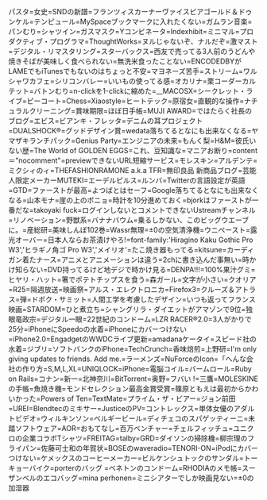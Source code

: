 パスタ=女史=SNDの新譜=フランツィスカーナーヴァイスビアゴールド＆ドゥンケル=テンピュール=MySpaceブックマークに入れたくない=ガムラン音楽=パンむり=シャツイン=ガスマスク=Yコンビネータ=Indexhibit=ミニマル=プロダクティブ・プログラマ=ThoughtWorks=ヌルじゃないぞ、ナルだぞ=激マスト=デジタル・リマスタリング=スターバックス=西友で売ってる3人前のうどんや焼きそばが美味しく食べられない=無洗米食ったことない=ENCODEDBYがLAMEでもiTunesでもないのはちょっと不安=マヨネーズ苦手=ストリーム=ワルシャワカフェ=シリコンバレー=いいもの使ってる感=オカリナ=栗コーダーカルテット=バトンむり=n-clickを1-clickに縮めた=__MACOSX=シークレット・ライブ=ピーコート=Chess=Xiaostyle=ヒートテック=原宿女=直観的な操作=ナチュラルクリーニング=賞味期限=ほぼ日手帳=MUJI AWARD=ではたらく社長のブログ=エビス=ビアンキ・フレッタ=デニムの耳プロジェクト=DUALSHOCK®=グッドデザイン賞=wedata落ちてるとなにも出来なくなる=ヤマザキランチパック=Genius Party=エンジニアの未来=もんく梨=H&M=彼氏いない歴=The World of GOLDEN EGGS=これ、豆知識な=マニアお断り=content＝"nocomment"=previewできないURL短縮サービス=モレスキン=アルデンテ=ミクシィのィ=THEFASHIONRAMONE a.k.a TFR=無印良品 新商品ブログ=芸能人限定メーカーMUTEKI=エーデルピルス=ルンバ=Twitterの言語設定が英語=GTD=ファーストが最高=よつばとはセーフ=Google落ちてるとなにも出来なくなる=山本モナ=崖の上のポニョ=時計を10分進めておく=bjorkはファーストが一番だな=takoyaki fuck=ログインしないとコメントできないUstreamチャンネル=リノベーション=野獣系=バナナバウム=乗るしかない、このビッグウエーブに。=産総研=美味しんぼ102巻=Wassr無理=±0の空気清浄機=ウニペースト=露光オーバー=日本人ならお茶漬けやろ!=font-family:'Hiragino Kaku Gothic Pro W3','ヒラギノ角ゴ Pro W3','メイリオ'=たこ焼き器もってる=kitsune=カーディガン着たナース=アニメとアニメーションは違う=2chに書き込んだ事無い=時かけ知らない=DVD持ってるけど地デジで時かけ見る=DENPA!!!=100%果汁グミ=ヒヤリ・ハット=箸でポテトチップスを食う=森ガール=文字が小さい=クオリア=R25=隔週放送=映画祭=アルス・エレクトロニカ=Firefox3=クルーズ＆アトラス=弾=ドボク・サミット=人間工学を考慮したデザイン=いつも返ってフランス映画=STARDOM=ひと煮立ち=シャングリラ・ダイエットがアマゾンで9位=独眼竜政宗=デジタル一眼=22世紀のコンドーム=LZR RACER®2.0=3人がかりで25分=iPhoneにSpeedoの水着=iPhoneにカバーつけない=iPhone2.0=EngadgetのWWDCライブ更新=amadanaケータイ=スピード社の水着=ジブリ=ソフトバンクのiPhone=TechCrunch=香味焙煎=上野研=I'm only giving updates to friends. Add me.=ラーメンズ=NuForceのIcon=「へんな会社の作り方=S,M,L,XL=UNIQLOCK=iPhone=電脳コイル=バームロール=Ruby on Rails=コナン=新一=北神奈川=BitTorrent=奥野=フバい !=三鷹=MOLESKINEの手帳=魚焼き機=モンドセレクション最高金賞受賞=篠原ともえは最初からかわいかった=Powers of Ten=TextMate=プライム・ザ・ビアー=ジョン前田=UREI=Blendtecのミキサー=JusticeのPV=コントレックス=単体女優のアダルトビデオ=ウィルキンソン=ベルギービール=ディチェコのスパゲッティーニ=未踏ソフトウェア=AOR=おもてなし=百万ベンチャー=チェルフィッチュ=ユニクロの企業コラボTシャツ=FREITAG=talby=GRD=ダイソンの掃除機=柳宗理のフライパン=佐藤可士和の年賀状=BOSEのwaveradio=TENORI-ON=iPodにカバーつけない=ケメックスのコーヒーメーカー=ビルケンシュトックのサンダル=トーキョーバイク=porterのバッグ =ベネトンのコンドーム=RHODIAのメモ帳=スーザンベルのエコバッグ=mina perhonen=ミニシアターでしか映画見ない=±0の加湿器


